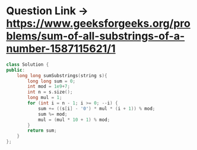 # Question Link -> https://www.geeksforgeeks.org/problems/sum-of-all-substrings-of-a-number-1587115621/1

```cpp
class Solution {
public:
    long long sumSubstrings(string s){
        long long sum = 0;
        int mod = 1e9+7;
        int n = s.size();
        long mul = 1; 
        for (int i = n - 1; i >= 0; --i) {
            sum += ((s[i] - '0') * mul * (i + 1)) % mod;
            sum %= mod;
            mul = (mul * 10 + 1) % mod; 
        }
        return sum;
    }
};
````
